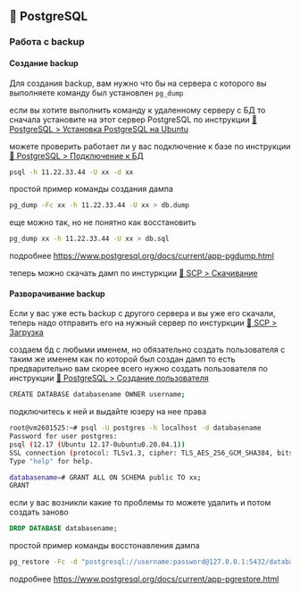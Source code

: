 ## 🐘 PostgreSQL

### Работа с backup

#### Создание backup

Для создания backup, вам нужно что бы на сервера с которого вы выполняете команду был установлен `pg_dump`

если вы хотите выполнить команду к удаленному серверу с БД то сначала установите на этот сервер PostgreSQL по инструкции [🐘 PostgreSQL > Установка PostgreSQL на Ubuntu](install.md)

можете проверить работает ли у вас подключение к базе по инструкции [🐘 PostgreSQL > Подключение к БД](connect.md)
```sh
psql -h 11.22.33.44 -U xx -d xx
```

простой пример команды создания дампа
```sh
pg_dump -Fc xx -h 11.22.33.44 -U xx > db.dump
```

еще можно так, но не понятно как восстановить
```sh
pg_dump xx -h 11.22.33.44 -U xx > db.sql
```

подробнее https://www.postgresql.org/docs/current/app-pgdump.html

теперь можно скачать дамп по инстуркции [🚚 SCP > Скачивание](../scp/download.md)

#### Разворачивание backup

Если у вас уже есть backup с другого сервера и вы уже его скачали, теперь надо отправить его на нужный сервер по инстуркции [🚚 SCP > Загрузка](../scp/upload.md)

создаем бд с любыми именем,
но обязательно создать пользователя с таким же именем как по которой был создан дамп
то есть предварительно вам скорее всего нужно создать пользователя по инструкции [🐘 PostgreSQL > Создание пользователя](create_user.md)
```sh
CREATE DATABASE databasename OWNER username;
```

подключитесь к ней и выдайте юзеру на нее права
```sh
root@vm2601525:~# psql -U postgres -h localhost -d databasename
Password for user postgres: 
psql (12.17 (Ubuntu 12.17-0ubuntu0.20.04.1))
SSL connection (protocol: TLSv1.3, cipher: TLS_AES_256_GCM_SHA384, bits: 256, compression: off)
Type "help" for help.

databasename=# GRANT ALL ON SCHEMA public TO xx;
GRANT
```

если у вас возникли какие то проблемы то можете удалить и потом создать заново
```sql
DROP DATABASE databasename;
```

простой пример команды восстонавления дампа
```sh
pg_restore -Fc -d "postgresql://username:password@127.0.0.1:5432/databasename" db.dump
```

подробнее https://www.postgresql.org/docs/current/app-pgrestore.html